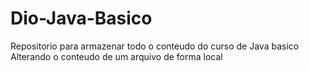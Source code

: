 # Dio-Java-Basico
Repositorio para armazenar todo o conteudo do curso de Java basico
Alterando o conteudo de um arquivo de forma local
